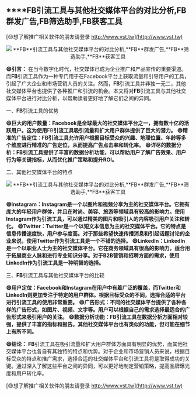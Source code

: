 ## ****FB**引流工具与其他社交媒体平台的对比分析,**FB**群发广告,**FB**筛选助手,**FB**获客工具**

[😍想了解推广相关软件的朋友请登录 http://www.vst.tw](http://www.vst.tw)

 <center><img src="https://vst.tw/MP4/tuiguang/png/2.png" alt="**FB**引流工具与其他社交媒体平台的对比分析,**FB**群发广告,**FB**筛选助手,**FB**获客工具"></center>

**😄引言：**
在当今数字化时代，社交媒体已成为企业推广和产品宣传的重要渠道。而**FB**引流工具作为一种专门用于在Facebook平台上获取流量和引导用户的工具，引起了广大企业和市场营销人员的关注。然而，**FB**引流工具并非独一无二，其他社交媒体平台也提供了各种推广和引流的机会。本文将对**FB**引流工具与其他社交媒体平台进行对比分析，以帮助读者更好地了解它们之间的异同。

一、**FB**引流工具的优势

**😄巨大的用户数量：Facebook是全球最大的社交媒体平台之一，拥有数十亿的活跃用户。这为使用**FB**引流工具吸引流量和扩大用户群体提供了巨大的潜力。**
**😄精准的广告定位：**FB**引流工具允许用户根据目标受众的兴趣、地理位置、年龄等多个维度进行精准的广告定位，从而提高广告点击率和转化率。**
**😄详尽的数据分析：**FB**引流工具提供了丰富的数据分析功能，可以帮助用户了解广告效果、用户行为等关键指标，从而优化推广策略和提升ROI。**

二、其他社交媒体平台的特点

 <center><img src="https://vst.tw/MP4/tuiguang/png/7.png" alt="**FB**引流工具与其他社交媒体平台的对比分析,**FB**群发广告,**FB**筛选助手,**FB**获客工具"></center>

**😄Instagram：Instagram是一个以图片和视频分享为主的社交媒体平台。它拥有庞大的年轻用户群体，并且在时尚、美容、旅游等领域具有较高的影响力。使用Instagram作为引流工具，可以通过精美的图片和吸引人的内容吸引用户关注和转化。**
**😄Twitter：Twitter是一个以短文本信息为主的社交媒体平台。它的特点是信息传播速度快，用户参与度高。对于那些希望快速传播消息和引起话题讨论的企业来说，使用Twitter作为引流工具是一个不错的选择。**
**😄LinkedIn：LinkedIn是一个以职业人士为主的社交媒体平台。它在商务领域具有很高的影响力，适合用于拓展商业人脉和进行专业知识分享。对于B2B营销和招聘方面的需求，使用LinkedIn作为引流工具是一种明智的选择。**

三、**FB**引流工具与其他社交媒体平台的比较

**😄用户定位：Facebook和Instagram在用户中有着广泛的覆盖，而Twitter和LinkedIn则更加专注于特定的用户群体。根据目标受众的不同，选择合适的平台进行引流工具的使用非常重要。**
**😄广告形式：不同的社交媒体平台提供了各种各样的广告形式，如图片、视频、文字等。用户可以根据自己的需求选择最适合的广告形式来吸引用户的关注。**
**😄数据分析功能：**FB**引流工具在数据分析方面相对较强，提供了丰富的指标和报告。其他社交媒体平台也有类似的功能，但可能在细节上有所不同。**

**😄结论：**
**FB**引流工具在吸引流量和扩大用户群体方面具有明显的优势，而其他社交媒体平台也各自有其独特的特点和优势。对于企业和市场营销人员来说，根据目标受众的特点和推广需求，选择合适的社交媒体平台和引流工具将是取得成功的关键。通过深入了解这些平台之间的异同，可以更好地制定营销策略，提高品牌曝光度和用户转化率。

[😍想了解推广相关软件的朋友请登录 http://www.vst.tw](http://www.vst.tw)



